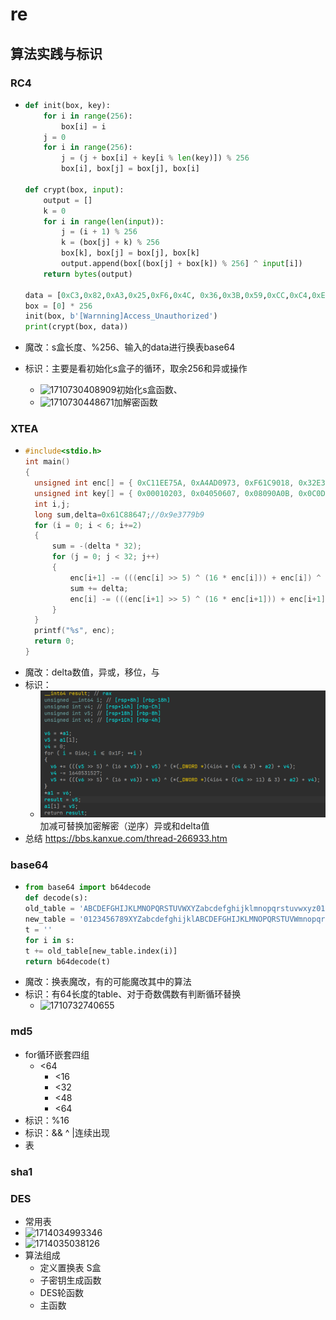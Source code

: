 # re

## 算法实践与标识

### RC4

+ ```python
  def init(box, key):
      for i in range(256):
          box[i] = i
      j = 0
      for i in range(256):
          j = (j + box[i] + key[i % len(key)]) % 256
          box[i], box[j] = box[j], box[i]

  def crypt(box, input):
      output = []
      k = 0
      for i in range(len(input)):
          j = (i + 1) % 256
          k = (box[j] + k) % 256
          box[k], box[j] = box[j], box[k]
          output.append(box[(box[j] + box[k]) % 256] ^ input[i])
      return bytes(output)

  data = [0xC3,0x82,0xA3,0x25,0xF6,0x4C, 0x36,0x3B,0x59,0xCC,0xC4,0xE9,0xF1,0xB5,0x32,0x18,0xB1, 0x96,0xAe,0xBF,0x08,0x35]
  box = [0] * 256
  init(box, b'[Warnning]Access_Unauthorized')
  print(crypt(box, data)) 
  ```
+ 魔改：s盒长度、%256、输入的data进行换表base64
+ 标识：主要是看初始化s盒子的循环，取余256和异或操作

  + ![1710730408909](image/re/1710730408909.png)初始化s盒函数、
  + ![1710730448671](image/re/1710730448671.png)加解密函数

### XTEA

+ ```c
  #include<stdio.h>
  int main()
  {
  	unsigned int enc[] = { 0xC11EE75A, 0xA4AD0973, 0xF61C9018, 0x32E37BCD, 0x2DCC1F26, 0x344380CC };
  	unsigned int key[] = { 0x00010203, 0x04050607, 0x08090A0B, 0x0C0D0E0F };
  	int i,j;
  	long sum,delta=0x61C88647;//0x9e3779b9
  	for (i = 0; i < 6; i+=2)
  	{
  		sum = -(delta * 32);
  		for (j = 0; j < 32; j++)
  		{
  			enc[i+1] -= (((enc[i] >> 5) ^ (16 * enc[i])) + enc[i]) ^ (key[(sum >> 11) & 3] + sum);
  			sum += delta;
  			enc[i] -= (((enc[i+1] >> 5) ^ (16 * enc[i+1])) + enc[i+1]) ^ (key[sum & 3] + sum);
  		}
  	}
  	printf("%s", enc);
  	return 0;
  }
  ```
+ 魔改：delta数值，异或，移位，与
+ 标识：
  + ![1710732296924](image/re/1710732296924.png)加减可替换加密解密（逆序）异或和delta值
+ 总结 https://bbs.kanxue.com/thread-266933.htm

### base64

+ ```python
  from base64 import b64decode
  def decode(s):
  old_table = 'ABCDEFGHIJKLMNOPQRSTUVWXYZabcdefghijklmnopqrstuvwxyz0123456789+/='
  new_table = '0123456789XYZabcdefghijklABCDEFGHIJKLMNOPQRSTUVWmnopqrstuvwxyz+/='
  t = ''
  for i in s:
  t += old_table[new_table.index(i)]
  return b64decode(t)
  ```
+ 魔改：换表魔改，有的可能魔改其中的算法
+ 标识：有64长度的table、对于奇数偶数有判断循环替换
  + ![1710732740655](image/re/1710732740655.png)

### md5

+ for循环嵌套四组
  + <64
    + <16
    + <32
    + <48
    + <64
+ 标识：%16
+ 标识：&& ^ |连续出现
+ 表

### sha1

### DES

+ 常用表
+ ![1714034993346](image/re/1714034993346.png)
+ ![1714035038126](image/re/1714035038126.png)
+ 算法组成
  + 定义置换表 S盒
  + 子密钥生成函数
  + DES轮函数
  + 主函数
